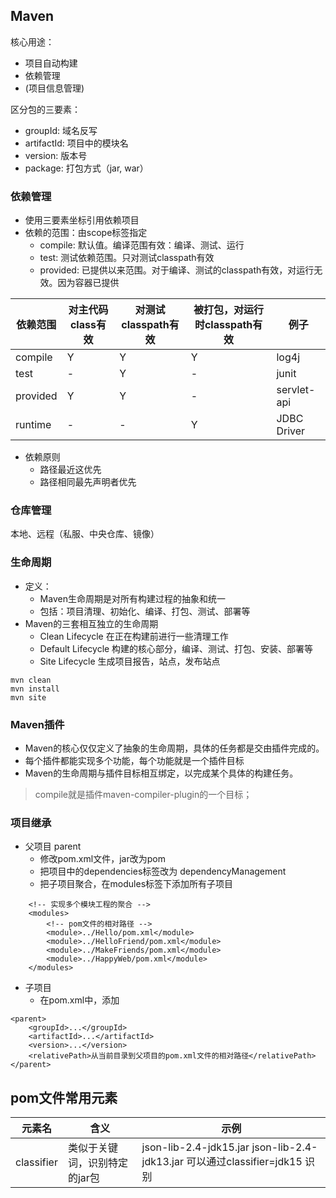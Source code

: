 ## Maven

核心用途：
- 项目自动构建
- 依赖管理
- (项目信息管理)

区分包的三要素：
- groupId: 域名反写
- artifactId: 项目中的模块名
- version: 版本号
- package: 打包方式（jar, war）


### 依赖管理
- 使用三要素坐标引用依赖项目
- 依赖的范围：由scope标签指定
    - compile: 默认值。编译范围有效：编译、测试、运行
    - test: 测试依赖范围。只对测试classpath有效
    - provided: 已提供以来范围。对于编译、测试的classpath有效，对运行无效。因为容器已提供

依赖范围 | 对主代码class有效 | 对测试classpath有效 | 被打包，对运行时classpath有效 | 例子
--- | --- | --- | --- | ---
compile | Y | Y | Y | log4j
test | - | Y | - | junit
provided | Y | Y | - | servlet-api
runtime | - | - | Y | JDBC Driver

- 依赖原则
    - 路径最近这优先
    - 路径相同最先声明者优先
    

### 仓库管理
本地、远程（私服、中央仓库、镜像）

### 生命周期
- 定义：
    - Maven生命周期是对所有构建过程的抽象和统一
    - 包括：项目清理、初始化、编译、打包、测试、部署等
- Maven的三套相互独立的生命周期
    - Clean Lifecycle 在正在构建前进行一些清理工作
    - Default Lifecycle 构建的核心部分，编译、测试、打包、安装、部署等
    - Site Lifecycle 生成项目报告，站点，发布站点
```
mvn clean 
mvn install
mvn site
```    


### Maven插件
- Maven的核心仅仅定义了抽象的生命周期，具体的任务都是交由插件完成的。
- 每个插件都能实现多个功能，每个功能就是一个插件目标
- Maven的生命周期与插件目标相互绑定，以完成某个具体的构建任务。
> compile就是插件maven-compiler-plugin的一个目标；


### 项目继承
- 父项目 parent
    - 修改pom.xml文件，<packaging>jar</packaging>改为<packaging>pom</packaging>
    - 把项目中的dependencies标签改为 dependencyManagement
    - 把子项目聚合，在modules标签下添加所有子项目
```
    <!-- 实现多个模块工程的聚合 -->
	<modules>
		<!-- pom文件的相对路径 -->
		<module>../Hello/pom.xml</module>
		<module>../HelloFriend/pom.xml</module>
		<module>../MakeFriends/pom.xml</module>
		<module>../HappyWeb/pom.xml</module>
	</modules>
```
- 子项目
    - 在pom.xml中，添加
```
<parent>
    <groupId>...</groupId>
	<artifactId>...</artifactId>
	<version>...</version>
	<relativePath>从当前目录到父项目的pom.xml文件的相对路径</relativePath>
</parent>
```

## pom文件常用元素
元素名 | 含义 | 示例
--- | --- | ---
classifier | 类似于关键词，识别特定的jar包 | json-lib-2.4-jdk15.jar json-lib-2.4-jdk13.jar 可以通过classifier=jdk15 识别
